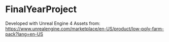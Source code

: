 # FinalYearProject

Developed with Unreal Engine 4
Assets from: https://www.unrealengine.com/marketplace/en-US/product/low-poly-farm-pack?lang=en-US